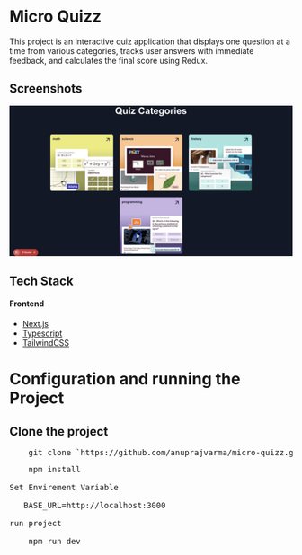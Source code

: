 # Micro Quizz

This project is an interactive quiz application that displays one question at a time from various categories, tracks user answers with immediate feedback, and calculates the final score using Redux.

## Screenshots

![Course Page](./public/homePageScreenShot.png)

## Tech Stack

#### Frontend

- [Next.js](https://nextjs.org/)
- [Typescript](https://www.typescriptlang.org/)
- [TailwindCSS](https://tailwindcss.com/)

# Configuration and running the Project

## Clone the project

<pre>
    git clone `https://github.com/anuprajvarma/micro-quizz.git`
</pre>

<pre>
    npm install

Set Envirement Variable

   BASE_URL=http://localhost:3000

run project

    npm run dev    
</pre>

